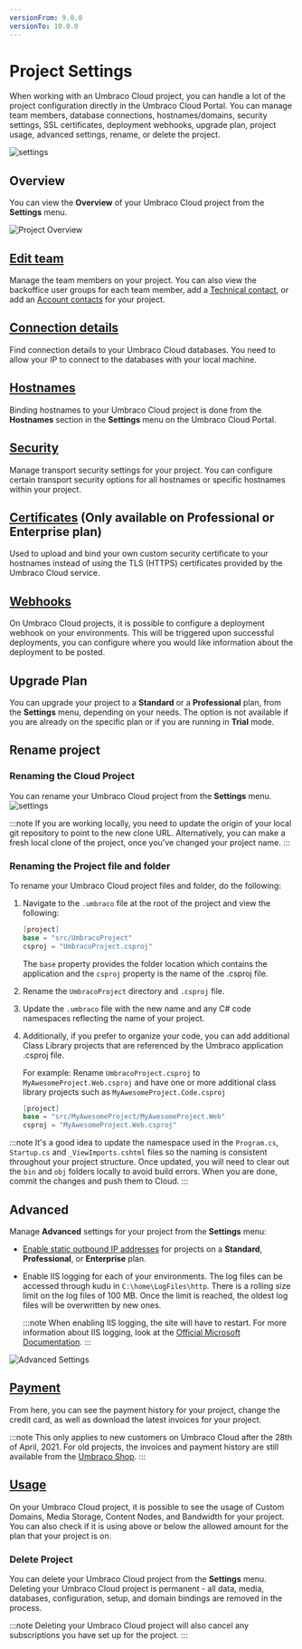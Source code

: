 ```yaml
---
versionFrom: 9.0.0
versionTo: 10.0.0
---
```


# Project Settings

When working with an Umbraco Cloud project, you can handle a lot of the project configuration directly in the Umbraco Cloud Portal. You can manage team members, database connections, hostnames/domains, security settings, SSL certificates, deployment webhooks, upgrade plan, project usage, advanced settings, rename, or delete the project.

![settings](images/project-settings-v10.png)

## Overview

You can view the **Overview** of your Umbraco Cloud project from the **Settings** menu.

![Project Overview](images/project-overview-1.png)

## [Edit team](../Team-Members)

Manage the team members on your project. You can also view the backoffice user groups for each team member, add a [Technical contact](../Team-Members/Technical-Contact.md), or add an [Account contacts](../Team-Members/Accounts-Contact.md) for your project.

## [Connection details](../../Databases)

Find connection details to your Umbraco Cloud databases. You need to allow your IP to connect to the databases with your local machine.

## [Hostnames](../Manage-Hostnames)

Binding hostnames to your Umbraco Cloud project is done from the **Hostnames** section in the **Settings** menu on the Umbraco Cloud Portal.

## [Security](../Manage-Security)

Manage transport security settings for your project. You can configure certain transport security options for all hostnames or specific hostnames within your project.

## [Certificates](../Manage-Hostnames/Security-Certificates) (Only available on **Professional** or **Enterprise** plan)

Used to upload and bind your own custom security certificate to your hostnames instead of using the TLS (HTTPS) certificates provided by the Umbraco Cloud service.

## [Webhooks](../../Deployment/Deployment-webhook)

On Umbraco Cloud projects, it is possible to configure a deployment webhook on your environments. This will be triggered upon successful deployments, you can configure where you would like information about the deployment to be posted.

## Upgrade Plan

You can upgrade your project to a **Standard** or a **Professional** plan, from the **Settings** menu, depending on your needs. The option is not available if you are already on the specific plan or if you are running in **Trial** mode.

## Rename project

### Renaming the Cloud Project

You can rename your Umbraco Cloud project from the **Settings** menu.
![settings](images/renaming-project-v10.png)

:::note
If you are working locally, you need to update the origin of your local git repository to point to the new clone URL. Alternatively, you can make a fresh local clone of the project, once you’ve changed your project name.
:::

### Renaming the Project file and folder

To rename your Umbraco Cloud project files and folder, do the following:

1. Navigate to the `.umbraco` file at the root of the project and view the following:

    ```csharp
    [project]
    base = "src/UmbracoProject"
    csproj = "UmbracoProject.csproj"
    ```

    The `base` property provides the folder location which contains the application and the `csproj` property is the name of the .csproj file.

2. Rename the `UmbracoProject` directory and `.csproj` file.

3. Update the `.umbraco` file with the new name and any C# code namespaces reflecting the name of your project.

4. Additionally, if you prefer to organize your code, you can add additional Class Library projects that are referenced by the Umbraco application .csproj file.

   For example: Rename `UmbracoProject.csproj` to `MyAwesomeProject.Web.csproj` and have one or more additional class library projects such as `MyAwesomeProject.Code.csproj`

    ```csharp
    [project]
    base = "src/MyAwesomeProject/MyAwesomeProject.Web"
    csproj = "MyAwesomeProject.Web.csproj"
    ```

:::note
It's a good idea to update the namespace used in the `Program.cs`, `Startup.cs` and `_ViewImports.cshtml` files so the naming is consistent throughout your project structure. Once updated, you will need to clear out the `bin` and `obj` folders locally to avoid build errors. When you are done, commit the changes and push them to Cloud.
:::

## Advanced

Manage **Advanced** settings for your project from the **Settings** menu:

- [Enable static outbound IP addresses](../External-Services) for projects on a **Standard**, **Professional**, or **Enterprise** plan.
- Enable IIS logging for each of your environments. The log files can be accessed through kudu in `C:\home\LogFiles\http`. There is a rolling size limit on the log files of 100 MB. Once the limit is reached, the oldest log files will be overwritten by new ones.

    :::note
    When enabling IIS logging, the site will have to restart. For more information about IIS logging, look at the [Official Microsoft Documentation](https://docs.microsoft.com/en-us/iis/configuration/system.webserver/httplogging).
    :::

![Advanced Settings](images/Advanced-Settings.png)

## [Payment](../Manage-Subscriptions/new-shop.md)

From here, you can see the payment history for your project, change the credit card, as well as download the latest invoices for your project.

:::note
This only applies to new customers on Umbraco Cloud after the 28th of April, 2021. For old projects, the invoices and payment history are still available from the [Umbraco Shop](https://shop.umbraco.com/profile/sign-in).
:::

## [Usage](../Usage/)

On your Umbraco Cloud project, it is possible to see the usage of Custom Domains, Media Storage, Content Nodes, and Bandwidth for your project. You can also check if it is using above or below the allowed amount for the plan that your project is on.

### Delete Project

You can delete your Umbraco Cloud project from the **Settings** menu. Deleting your Umbraco Cloud project is permanent - all data, media, databases, configuration, setup, and domain bindings are removed in the process.

:::note
Deleting your Umbraco Cloud project will also cancel any subscriptions you have set up for the project.
:::
